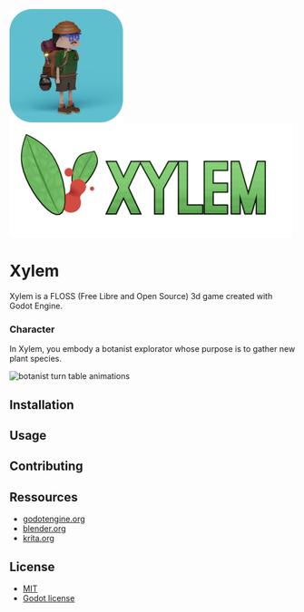 ![Xylem logo](img/xylem_botanist_render_2_large_crop.png)
![Xylem logo](img/xylem_logo.png)

# Xylem
Xylem is a FLOSS (Free Libre and Open Source) 3d game created with Godot Engine.

### Character
In Xylem, you embody a botanist explorator whose purpose is to gather new plant species.

![botanist turn table animations](img/GIF_botanist_turn_table_animations.gif)

## Installation

## Usage

## Contributing

## Ressources
* [godotengine.org](https://godotengine.org)
* [blender.org](https://blender.org)
* [krita.org](https://krita.org)

## License
* [MIT](https://choosealicense.com/licenses/mit/)
* [Godot license](https://godotengine.org/license)
